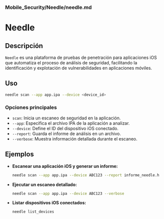 ### **Mobile_Security/Needle/needle.md**

# Needle

## Descripción

`Needle` es una plataforma de pruebas de penetración para aplicaciones iOS que automatiza el proceso de análisis de seguridad, facilitando la identificación y explotación de vulnerabilidades en aplicaciones móviles.

## Uso

```bash
needle scan --app app.ipa --device <device_id>
```

### Opciones principales

- `scan`: Inicia un escaneo de seguridad en la aplicación.
- `--app`: Especifica el archivo IPA de la aplicación a analizar.
- `--device`: Define el ID del dispositivo iOS conectado.
- `--report`: Guarda el informe de análisis en un archivo.
- `--verbose`: Muestra información detallada durante el escaneo.

## Ejemplos

- **Escanear una aplicación iOS y generar un informe:**
  
  ```bash
  needle scan --app app.ipa --device ABC123 --report informe_needle.html
  ```

- **Ejecutar un escaneo detallado:**
  
  ```bash
  needle scan --app app.ipa --device ABC123 --verbose
  ```

- **Listar dispositivos iOS conectados:**
  
  ```bash
  needle list_devices
  ```
